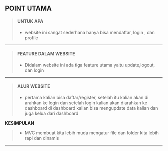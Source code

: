 <b>POINT UTAMA</b>
---
> #### UNTUK APA
> - website ini sangat sederhana hanya bisa mendaftar, login , dan profile
---
> #### FEATURE DALAM WEBSITE
> - Didalam website ini ada tiga feature utama yaitu update,logout, dan login
---
> #### ALUR WEBSITE
> - pertama kalian bisa daftar/register, setelah itu kalian akan di arahkan ke login dan setelah login kalian akan diarahkan ke dashboard di dashboard kalian bisa mengupdate data kalian dan juga kelua dari dashboard
<p>
  <b>KESIMPULAN</b>
</p>

> - MVC membuat kita lebih muda mengatur file dan folder kita lebih rapi dan dinamis

---
